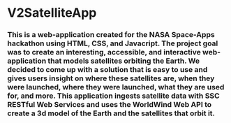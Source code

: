 # V2SatelliteApp
### This is a web-application created for the NASA Space-Apps hackathon using HTML, CSS, and Javacript. The project goal was to create an interesting, accessible, and interactive web-application that models satellites orbiting the Earth. We decided to come up with a solution that is easy to use and gives users insight on where these satellites are, when they were launched, where they were launched, what they are used for, and more. This application ingests satellite data with SSC RESTful Web Services and uses the WorldWind Web API to create a 3d model of the Earth and the satellites that orbit it.
